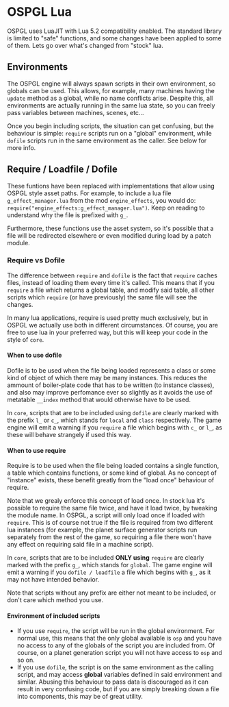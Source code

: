 # OSPGL Lua

OSPGL uses LuaJIT with Lua 5.2 compatibility enabled. The standard library is limited to "safe" functions, and some changes have been applied to some of them. 
Lets go over what's changed from "stock" lua.

## Environments

The OSPGL engine will always spawn scripts in their own environment, so globals can be used. This allows, for example, many machines having the `update` method as a global, while no name conflicts arise. Despite this, all environments are actually running in the same lua state, so you can freely pass variables between machines, scenes, etc...

Once you begin including scripts, the situation can get confusing, but the behaviour is simple: `require` scripts run on a "global" environment, while `dofile` scripts run in the same environment as the caller. See below for more info.

## Require / Loadfile / Dofile

These funtions have been replaced with implementations that allow using OSPGL style asset paths. For example, to include a lua file `g_effect_manager.lua` 
from the mod `engine_effects`, you would do: `require("engine_effects:g_effect_manager.lua")`. Keep on reading to understand why the file is prefixed 
with `g_`.

Furthermore, these functions use the asset system,
so it's possible that a file will be redirected elsewhere or even modified during load by a patch module.

### Require vs Dofile

The difference between `require` and `dofile` is the fact that `require` caches files, instead of loading them every time it's called. This means
that if you `require` a file which returns a global table, and modify said table, all other scripts which `require` (or have previously) the same file 
will see the changes. 

In many lua applications, require is used pretty much exclusively, but in OSPGL we actually use both in different circumstances. Of course, you are 
free to use lua in your preferred way, but this will keep your code in the style of `core`.

#### When to use dofile

Dofile is to be used when the file being loaded represents a class or some kind of object of which there may be many instances. This reduces the 
ammount of boiler-plate code that has to be written (to instance classes), and also may improve perfomance ever so slightly as it avoids the 
use of metatable `__index` method that would otherwise have to be used.

In `core`, scripts that are to be included using `dofile` are clearly marked with the prefix `l_` or `c_`, which stands for `local` and `class` respectively. The game engine
will emit a warning if you `require` a file which begins with `c_` or `l_`, as these will behave strangely if used this way.

#### When to use require

Require is to be used when the file being loaded contains a single function, a table which contains functions, or some kind of global. As no concept of "instance" exists,
these benefit greatly from the "load once" behaviour of require. 

Note that we grealy enforce this concept of load once. In stock lua it's possible to require the same file twice, and have it load twice, by tweaking
the module name. In OSPGL, a script will only load once if loaded with `require`. This is of course not true if the file is required from two different
lua instances (for example, the planet surface generator scripts run separately from the rest of the game, so requiring a file there won't have any 
effect on requiring said file in a machine script).

In `core`, scripts that are to be included **ONLY using** `require` are clearly marked with the prefix `g_`, which stands for `global`. The game engine
will emit a warning if you `dofile / loadfile` a file which begins with `g_`, as it may not have intended behavior. 

Note that scripts without any prefix are either not meant to be included, or don't care which method you use.

#### Environment of included scripts
- If you use `require`, the script will be run in the global environment. For normal use, this means that the only global available is `osp` and you have no access to any of the globals of the script you are included from. Of course, on a planet generation script you will not have access to `osp` and so on.
- If you use `dofile`, the script is on the same environment as the calling script, and may access **global** variables defined in said environment and similar. Abusing this behaviour to pass data is discouraged as it can result in very confusing code, but if you are simply breaking down a file into components, this may be of great utility.
